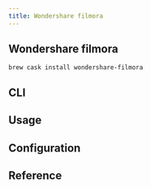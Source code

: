 ```yaml
---
title: Wondershare filmora
---
```


## Wondershare filmora

```
brew cask install wondershare-filmora
```

## CLI

## Usage

## Configuration

## Reference
